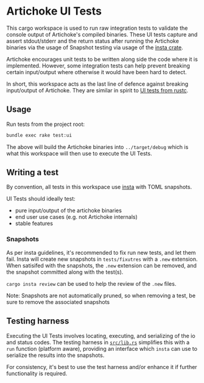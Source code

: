 # Artichoke UI Tests

This cargo workspace is used to run raw integration tests to validate the
console output of Artichoke's compiled binaries. These UI tests capture and
assert stdout/stderr and the return status after running the Artichoke binaries
via the usage of Snapshot testing via usage of the [insta crate].

[insta crate]: https://crates.io/crates/insta

Artichoke encourages unit tests to be written along side the code where it is
implemented. However, some integration tests can help prevent breaking certain
input/output where otherwise it would have been hard to detect.

In short, this workspace acts as the last line of defence against breaking
input/output of Artichoke. They are similar in spirit to [UI tests from rustc].

[ui tests from rustc]: https://rustc-dev-guide.rust-lang.org/tests/ui.html

## Usage

Run tests from the project root:

```sh
bundle exec rake test:ui
```

The above will build the Artichoke binaries into `../target/debug` which is what
this workspace will then use to execute the UI Tests.

## Writing a test

By convention, all tests in this workspace use [insta] with TOML snapshots.

[insta]: https://crates.io/crates/insta

UI Tests should ideally test:

- pure input/output of the artichoke binaries
- end user use cases (e.g. not Artichoke internals)
- stable features

### Snapshots

As per insta guidelines, it's recommended to fix run new tests, and let them
fail. Insta will create new snapshots in `tests/fixutres` with a `.new`
extension. When satisifed with the snapshots, the `.new` extension can be
removed, and the snapshot committed along with the test(s).

`cargo insta review` can be used to help the review of the `.new` files.

Note: Snapshots are not automatically pruned, so when removing a test, be sure
to remove the associated snapshots

## Testing harness

Executing the UI Tests involves locating, executing, and serializing of the io
and status codes. The testing harness in [`src/lib.rs`](src/lib.rs) simplifies
this with a `run` function (platform aware), providing an interface which
`insta` can use to serialize the results into the snapshots.

For consistency, it's best to use the test harness and/or enhance it if further
functionality is required.
